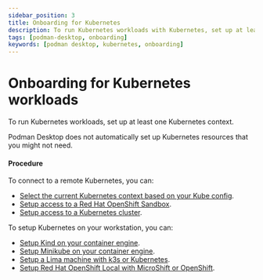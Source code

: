 ```yaml
---
sidebar_position: 3
title: Onboarding for Kubernetes
description: To run Kubernetes workloads with Kubernetes, set up at least one Kubernetes context.
tags: [podman-desktop, onboarding]
keywords: [podman desktop, kubernetes, onboarding]
---
```


# Onboarding for Kubernetes workloads

To run Kubernetes workloads, set up at least one Kubernetes context.

Podman Desktop does not automatically set up Kubernetes resources that you might not need.

#### Procedure

To connect to a remote Kubernetes, you can:

- [Select the current Kubernetes context based on your Kube config](/docs/kubernetes/viewing-and-selecting-current-kubernete-context).
- [Setup access to a Red Hat OpenShift Sandbox](/docs/kubernetes/openshift/configuring-access-to-a-developer-sandbox).
- [Setup access to a Kubernetes cluster](/docs/kubernetes/configuring-access-to-a-kubernetes-cluster).

To setup Kubernetes on your workstation, you can:

- [Setup Kind on your container engine](/docs/kubernetes/kind).
- [Setup Minikube on your container engine](/docs/kubernetes/minikube).
- [Setup a Lima machine with k3s or Kubernetes](/docs/onboarding/containers/creating-a-lima-instance-with-podman-desktop).
- [Setup Red Hat OpenShift Local with MicroShift or OpenShift](/docs/kubernetes/openshift/creating-an-openshift-local-cluster).
